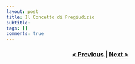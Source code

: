 ```yaml
---
layout: post
title: Il Concetto di Pregiudizio
subtitle:
tags: []
comments: true
---
```




<h3 style="text-align:center">
<a href="https://velitch.github.io/velitch/2021-11-02-06_00_generalizzazioni_principi_costruttivi/">< Previous </a>
|
<a href="https://velitch.github.io/velitch/2021-11-02-06_02_genesi_della_forma/">Next ></a>
</h3>
